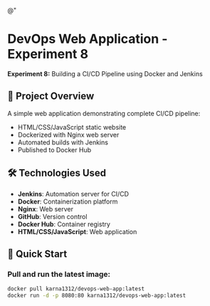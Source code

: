 @"
# DevOps Web Application - Experiment 8

**Experiment 8:** Building a CI/CD Pipeline using Docker and Jenkins

## 🎯 Project Overview

A simple web application demonstrating complete CI/CD pipeline:
- HTML/CSS/JavaScript static website
- Dockerized with Nginx web server
- Automated builds with Jenkins
- Published to Docker Hub

## 🛠️ Technologies Used

- **Jenkins**: Automation server for CI/CD
- **Docker**: Containerization platform  
- **Nginx**: Web server
- **GitHub**: Version control
- **Docker Hub**: Container registry
- **HTML/CSS/JavaScript**: Web application

## 🚀 Quick Start

### Pull and run the latest image:
``````bash
docker pull karna1312/devops-web-app:latest
docker run -d -p 8080:80 karna1312/devops-web-app:latest
